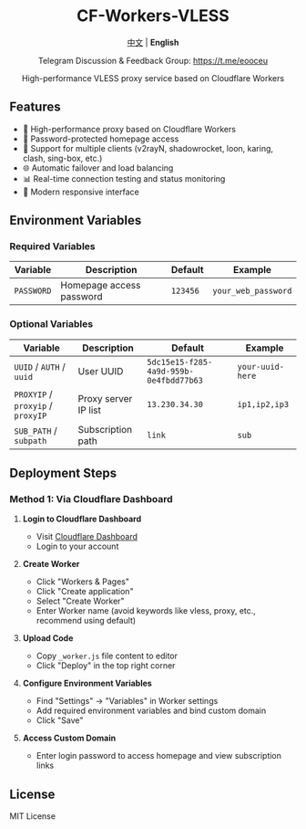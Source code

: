 <div align="center">

# CF-Workers-VLESS

[中文](README.md) | **English**

Telegram Discussion & Feedback Group: https://t.me/eooceu

High-performance VLESS proxy service based on Cloudflare Workers

</div>

## Features

- 🚀 High-performance proxy based on Cloudflare Workers
- 🔐 Password-protected homepage access
- 📱 Support for multiple clients (v2rayN, shadowrocket, loon, karing, clash, sing-box, etc.)
- 🌐 Automatic failover and load balancing
- 📊 Real-time connection testing and status monitoring
- 🎨 Modern responsive interface

## Environment Variables

### Required Variables

| Variable | Description | Default | Example |
|----------|-------------|---------|---------|
| `PASSWORD` | Homepage access password | `123456` | `your_web_password` |

### Optional Variables

| Variable | Description | Default | Example |
|----------|-------------|---------|---------|
| `UUID` / `AUTH` / `uuid` | User UUID | `5dc15e15-f285-4a9d-959b-0e4fbdd77b63` | `your-uuid-here` |
| `PROXYIP` / `proxyip` / `proxyIP` | Proxy server IP list | `13.230.34.30` | `ip1,ip2,ip3` |
| `SUB_PATH` / `subpath` | Subscription path | `link` | `sub` |

## Deployment Steps

### Method 1: Via Cloudflare Dashboard

1. **Login to Cloudflare Dashboard**
   - Visit [Cloudflare Dashboard](https://dash.cloudflare.com/)
   - Login to your account

2. **Create Worker**
   - Click "Workers & Pages"
   - Click "Create application"
   - Select "Create Worker"
   - Enter Worker name (avoid keywords like vless, proxy, etc., recommend using default)

3. **Upload Code**
   - Copy `_worker.js` file content to editor
   - Click "Deploy" in the top right corner

4. **Configure Environment Variables**
   - Find "Settings" → "Variables" in Worker settings
   - Add required environment variables and bind custom domain
   - Click "Save"

5. **Access Custom Domain**
   - Enter login password to access homepage and view subscription links

## License

MIT License
